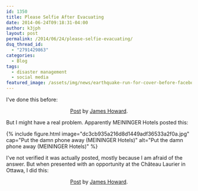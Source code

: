 ```yaml
---
id: 1350
title: Please Selfie After Evacuating
date: 2014-06-24T09:18:31-04:00
author: k3jph
layout: post
permalink: /2014/06/24/please-selfie-evacuating/
dsq_thread_id:
  - "2791429863"
categories:
  - Blog
tags:
  - disaster management
  - social media
featured_image: /assets/img/news/earthquake-run-for-cover-before-facebook.jpg
---
```


I've done this before:

<center><div id="fb-root"></div> <script>(function(d, s, id) { var js, fjs = d.getElementsByTagName(s)[0]; if (d.getElementById(id)) return; js = d.createElement(s); js.id = id; js.src = "//connect.facebook.net/en_US/all.js#xfbml=1"; fjs.parentNode.insertBefore(js, fjs); }(document, 'script', 'facebook-jssdk'));</script>
<div class="fb-post" data-href="https://www.facebook.com/howardjp/posts/511177486302" data-width="466"><div class="fb-xfbml-parse-ignore"><a href="https://www.facebook.com/howardjp/posts/511177486302">Post</a> by <a href="https://www.facebook.com/howardjp">James Howard</a>.</div></div></center>

But I might have a real problem.  Apparently MEININGER Hotels posted this:

{% include figure.html image="dc3cb935a216d8d1449adf36533a2f0a.jpg" 
   cap="Put the damn phone away (MEININGER Hotels)"
   alt="Put the damn phone away (MEININGER Hotels)" %}

I've not verified it was actually posted, mostly because I am afraid of the answer.  But when presented with an opportunity at the Château Laurier in Ottawa, I did this:

<center><div id="fb-root"></div> <script>(function(d, s, id) { var js, fjs = d.getElementsByTagName(s)[0]; if (d.getElementById(id)) return; js = d.createElement(s); js.id = id; js.src = "//connect.facebook.net/en_US/all.js#xfbml=1"; fjs.parentNode.insertBefore(js, fjs); }(document, 'script', 'facebook-jssdk'));</script>
<div class="fb-post" data-href="https://www.facebook.com/photo.php?v=526845801872" data-width="466"><div class="fb-xfbml-parse-ignore"><a href="https://www.facebook.com/photo.php?v=526845801872">Post</a> by <a href="https://www.facebook.com/howardjp">James Howard</a>.</div></div></center>
